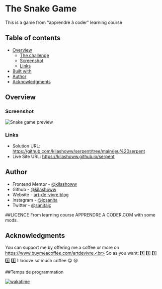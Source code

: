 
# The Snake Game

This is a game from "apprendre à coder" learning course

## Table of contents

- [Overview](#overview)
  - [The challenge](#the-challenge)
  - [Screenshot](#screenshot)
  - [Links](#links)
- [Built with](#built-with)
- [Author](#author)
- [Acknowledgments](#acknowledgments)

## Overview

### Screenshot

![Snake game preview](https://github.com/kilashoww/serpent/blob/fc4f2c10c8f78fca46531bff3e859c611ef4a434/jeu%20serpent/Snake%20Game.png)

### Links

- Solution URL: https://github.com/kilashoww/serpent/tree/main/jeu%20serpent
- Live Site URL: https://kilashoww.github.io/serpent

## Author

- Frontend Mentor - [@kilashoww](https://www.frontendmentor.io/profile/kilashoww)
- Github - [@kilashoww](https://github.com/kilashoww)
- Website - [art-de-vivre.blog](https://www.art-de-vivre.blog/)
- Instagram - [@jcsanita](https://www.instagram.com/jcsanita)
- Twitter - [@sanitajc](https://twitter.com/sanitajc)

##LICENCE
From learning course <alt href="https://apprendre-a-coder.com/" alt='site Apprendre à coder.com'>APPRENDRE A CODER.COM</alt> with some mods.

## Acknowledgments

You can support me by offering me a coffee or more on https://www.buymeacoffee.com/artdevivre.<br>
So as you want: 1️⃣ 2️⃣ 3️⃣ 4️⃣ 5️⃣ I looove so much coffee :yum: :laughing:


##Temps de programmation

<a href="https://wakatime.com/badge/github/kilashoww/serpent"><img src="https://wakatime.com/badge/github/kilashoww/serpent.svg" alt="wakatime"></a>
